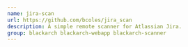 ```yaml
---
name: jira-scan
url: https://github.com/bcoles/jira_scan
description: A simple remote scanner for Atlassian Jira.
group: blackarch blackarch-webapp blackarch-scanner
---
```


